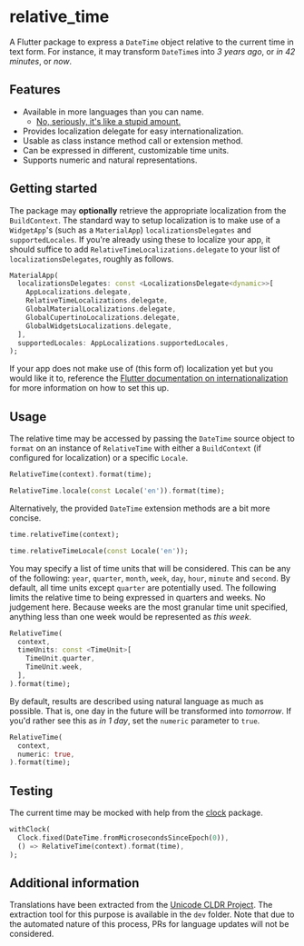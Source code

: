 # relative_time

A Flutter package to express a `DateTime` object relative to the current time in text form. For instance, it may transform `DateTime`s into *3 years ago*, or *in 42 minutes*, or *now*.

## Features

- Available in more languages than you can name.
    - [No, seriously, it's like a stupid amount.](https://github.com/Mosc/relative_time/tree/master/lib/src/l10n/arb)
- Provides localization delegate for easy internationalization.
- Usable as class instance method call or extension method.
- Can be expressed in different, customizable time units.
- Supports numeric and natural representations.

## Getting started

The package may **optionally** retrieve the appropriate localization from the `BuildContext`. The standard way to setup localization is to make use of a `WidgetApp`'s (such as a `MaterialApp`) `localizationsDelegates` and `supportedLocales`. If you're already using these to localize your app, it should suffice to add `RelativeTimeLocalizations.delegate` to your list of `localizationsDelegates`, roughly as follows.

```dart
MaterialApp(
  localizationsDelegates: const <LocalizationsDelegate<dynamic>>[
    AppLocalizations.delegate,
    RelativeTimeLocalizations.delegate,
    GlobalMaterialLocalizations.delegate,
    GlobalCupertinoLocalizations.delegate,
    GlobalWidgetsLocalizations.delegate,
  ],
  supportedLocales: AppLocalizations.supportedLocales,
);
```

If your app does not make use of (this form of) localization yet but you would like it to, reference the [Flutter documentation on internationalization](https://docs.flutter.dev/development/accessibility-and-localization/internationalization) for more information on how to set this up.

## Usage

The relative time may be accessed by passing the `DateTime` source object to `format` on an instance of `RelativeTime` with either a `BuildContext` (if configured for localization) or a specific `Locale`.

```dart
RelativeTime(context).format(time);
```

```dart
RelativeTime.locale(const Locale('en')).format(time);
```

Alternatively, the provided `DateTime` extension methods are a bit more concise.

```dart
time.relativeTime(context);
```

```dart
time.relativeTimeLocale(const Locale('en'));
```

You may specify a list of time units that will be considered. This can be any of the following: `year`, `quarter`, `month`, `week`, `day`, `hour`, `minute` and `second`. By default, all time units except `quarter` are potentially used. The following limits the relative time to being expressed in quarters and weeks. No judgement here. Because weeks are the most granular time unit specified, anything less than one week would be represented as *this week*.

```dart
RelativeTime(
  context, 
  timeUnits: const <TimeUnit>[
    TimeUnit.quarter,
    TimeUnit.week,
  ],
).format(time);
```

By default, results are described using natural language as much as possible. That is, one day in the future will be transformed into *tomorrow*. If you'd rather see this as *in 1 day*, set the `numeric` parameter to `true`.

```dart
RelativeTime(
  context,
  numeric: true,
).format(time);
```

## Testing

The current time may be mocked with help from the [clock](https://pub.dev/packages/clock) package.

```dart
withClock(
  Clock.fixed(DateTime.fromMicrosecondsSinceEpoch(0)),
  () => RelativeTime(context).format(time),
);
```

## Additional information

Translations have been extracted from the [Unicode CLDR Project](https://cldr.unicode.org/). The extraction tool for this purpose is available in the `dev` folder. Note that due to the automated nature of this process, PRs for language updates will not be considered.